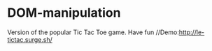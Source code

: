 # DOM-manipulation
Version of the popular Tic Tac Toe game. Have fun
//Demo:http://le-tictac.surge.sh/
